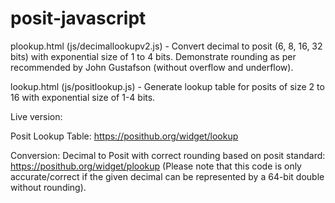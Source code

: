 # posit-javascript

plookup.html (js/decimallookupv2.js) - Convert decimal to posit (6, 8, 16, 32 bits) with exponential size of 1 to 4 bits. Demonstrate rounding as per recommended by John Gustafson (without overflow and underflow). 

lookup.html (js/positlookup.js) - Generate lookup table for posits of size 2 to 16 with exponential size of 1-4 bits.

Live version:

Posit Lookup Table: https://posithub.org/widget/lookup 

Conversion: Decimal to Posit with correct rounding based on posit standard: https://posithub.org/widget/plookup (Please note that this code is only accurate/correct if the given decimal can be represented by a 64-bit double without rounding).
